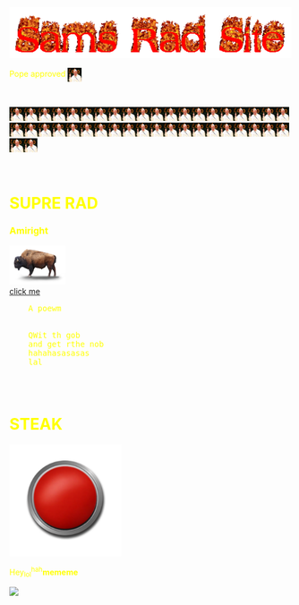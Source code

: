 <html>
  <style>
    body{background-image: url('download (38).jpg');}
    div{background-image: url('images (9).jpg');}
    h1   {color: yellow;}
    h3   {color: yellow;}
    p   {color: yellow;}
    </style>
<body>
  <img src="cooltext395686049788005.gif" class="center">
  <p>Pope approved <img src="560559f39dd7cc18008bd064.jpg" width="25" height="25" style="vertical-align:middle">
  </p>
  <br>
  <p><img src="560559f39dd7cc18008bd064.jpg" width="25" height="25"><img src="560559f39dd7cc18008bd064.jpg" width="25" height="25"><img src="560559f39dd7cc18008bd064.jpg" width="25" height="25"><img src="560559f39dd7cc18008bd064.jpg" width="25" height="25"><img src="560559f39dd7cc18008bd064.jpg" width="25" height="25"><img src="560559f39dd7cc18008bd064.jpg" width="25" height="25"><img src="560559f39dd7cc18008bd064.jpg" width="25" height="25"><img src="560559f39dd7cc18008bd064.jpg" width="25" height="25"><img src="560559f39dd7cc18008bd064.jpg" width="25" height="25"><img src="560559f39dd7cc18008bd064.jpg" width="25" height="25"><img src="560559f39dd7cc18008bd064.jpg" width="25" height="25"><img src="560559f39dd7cc18008bd064.jpg" width="25" height="25"><img src="560559f39dd7cc18008bd064.jpg" width="25" height="25"><img src="560559f39dd7cc18008bd064.jpg" width="25" height="25"><img src="560559f39dd7cc18008bd064.jpg" width="25" height="25"><img src="560559f39dd7cc18008bd064.jpg" width="25" height="25"><img src="560559f39dd7cc18008bd064.jpg" width="25" height="25"><img src="560559f39dd7cc18008bd064.jpg" width="25" height="25"><img src="560559f39dd7cc18008bd064.jpg" width="25" height="25"><img src="560559f39dd7cc18008bd064.jpg" width="25" height="25"><img src="560559f39dd7cc18008bd064.jpg" width="25" height="25"><img src="560559f39dd7cc18008bd064.jpg" width="25" height="25"><img src="560559f39dd7cc18008bd064.jpg" width="25" height="25"><img src="560559f39dd7cc18008bd064.jpg" width="25" height="25"><img src="560559f39dd7cc18008bd064.jpg" width="25" height="25"><img src="560559f39dd7cc18008bd064.jpg" width="25" height="25"><img src="560559f39dd7cc18008bd064.jpg" width="25" height="25"><img src="560559f39dd7cc18008bd064.jpg" width="25" height="25"><img src="560559f39dd7cc18008bd064.jpg" width="25" height="25"><img src="560559f39dd7cc18008bd064.jpg" width="25" height="25"><img src="560559f39dd7cc18008bd064.jpg" width="25" height="25"><img src="560559f39dd7cc18008bd064.jpg" width="25" height="25"><img src="560559f39dd7cc18008bd064.jpg" width="25" height="25"><img src="560559f39dd7cc18008bd064.jpg" width="25" height="25"><img src="560559f39dd7cc18008bd064.jpg" width="25" height="25"><img src="560559f39dd7cc18008bd064.jpg" width="25" height="25"><img src="560559f39dd7cc18008bd064.jpg" width="25" height="25"><img src="560559f39dd7cc18008bd064.jpg" width="25" height="25"><img src="560559f39dd7cc18008bd064.jpg" width="25" height="25"><img src="560559f39dd7cc18008bd064.jpg" width="25" height="25"><img src="560559f39dd7cc18008bd064.jpg" width="25" height="25"><img src="560559f39dd7cc18008bd064.jpg" width="25" height="25"><p>
  <br>
<h1>SUPRE RAD</h1>
  <h3>Amiright</h3>
  <img src="bison-transparent-background.png" width="100">
   <br>
  <a href="https://www.youtube.com/watch?v=xjS6Z8kztq8">click me</a>
  <pre style="color:yellow;">
    A poewm
    <br> 
    QWit th gob
    and get rthe nob
    hahahasasasas
    lal
    </pre>
  <br>
  <h1>STEAK</h1>
  <a href="https://samcadman.github.io/download%20(37).jpg">
  <img alt="STEAK" src="61QKhYL+eCL.png" width="200" height="200"></a>
  <br>
  <p>Hey<sub>lol</sub><sup>hah</sup><b>mememe</b></p>
  <img src="gnomed-gnome.gif" width="150">
</body>
</html>
